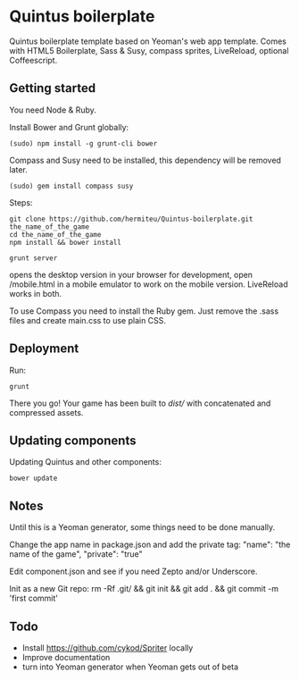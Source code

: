 Quintus boilerplate
===================

Quintus boilerplate template based on Yeoman's web app template. Comes with HTML5 Boilerplate, Sass & Susy, compass sprites, LiveReload, optional Coffeescript.

Getting started
---------------
 
You need Node & Ruby. 

Install Bower and Grunt globally:

	(sudo) npm install -g grunt-cli bower

Compass and Susy need to be installed, this dependency will be removed later.

	(sudo) gem install compass susy

Steps:
```
git clone https://github.com/hermiteu/Quintus-boilerplate.git the_name_of_the_game
cd the_name_of_the_game
npm install && bower install
```
```
grunt server
```
opens the desktop version in your browser for development, open /mobile.html in a mobile emulator to work on the mobile version. LiveReload works in both.

To use Compass you need to install the Ruby gem. Just remove the .sass files and create main.css to use plain CSS.

Deployment
----------

Run:

	grunt

There you go! Your game has been built to *dist/* with concatenated and compressed assets.

Updating components
----------

Updating Quintus and other components:

	bower update

Notes
-----

Until this is a Yeoman generator, some things need to be done manually.

Change the app name in package.json and add the private tag:
	"name": "the name of the game",
	"private": "true"

Edit component.json and see if you need Zepto and/or Underscore.

Init as a new Git repo:
	rm -Rf .git/ && git init && git add . && git commit -m 'first commit'


Todo
----

* Install https://github.com/cykod/Spriter locally
* Improve documentation
* turn into Yeoman generator when Yeoman gets out of beta